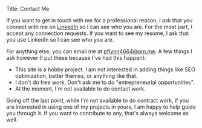 Title: Contact Me

If you want to get in touch with me for a professional reason, I ask that you connect with me on [LinkedIn](https://www.linkedin.com/in/patrick-flynn4664/) so I can see who you are. For the most part, I accept any connection requests. If you want to see my resume, I ask that you use LinkedIn so I can see who you are.

For anything else, you can email me at [pflynn4664@pm.me](mailto:pflynn4664@pm.me). A few things I ask however (I put these because I've had this happen):

* This site is a hobby project. I am not interested in adding things like SEO optimization, better themes, or anything like that.
* I don't do free work. Don't ask me to do "entrepreneurial opportunities".
* At the moment, I'm not available to do contact work.

Going off the last point, while I'm not available to do contract work, if you are interested in using one of my projects in yours, I am happy to help guide you through it. If you want to contribute to any, that's always welcome as well.

